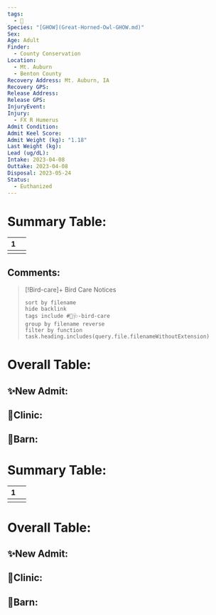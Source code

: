 ```yaml
---
tags:
  - 🦅
Species: "[GHOW](Great-Horned-Owl-GHOW.md)"
Sex: 
Age: Adult
Finder:
  - County Conservation
Location:
  - Mt. Auburn
  - Benton County
Recovery Address: Mt. Auburn, IA
Recovery GPS: 
Release Address: 
Release GPS: 
InjuryEvent: 
Injury:
  - FX R Humerus
Admit Condition: 
Admit Keel Score: 
Admit Weight (kg): "1.18"
Last Weight (kg): 
Lead (ug/dL): 
Intake: 2023-04-08
Outtake: 2023-04-08
Disposal: 2023-05-24
Status:
  - Euthanized
---
```


# Summary Table:

<div><table class="dataview table-view-table"><thead class="table-view-thead"><tr class="table-view-tr-header"><th class="table-view-th"><span></span><span class="dataview small-text">1</span></th><th class="table-view-th"><span></span></th></tr></thead><tbody class="table-view-tbody"><tr><td><span></span></td><td><span></span></td></tr></tbody></table></div>

## Comments:

> [!Bird-care]+ Bird Care Notices
>   ```tasks 
>   sort by filename
>   hide backlink
>   tags include #🦅🩺-bird-care 
>   group by filename reverse
>   filter by function task.heading.includes(query.file.filenameWithoutExtension)
>   ```

# Overall Table:

## ✨New Admit:



## 🏥Clinic:



## 🏡Barn:



# Summary Table:

<div><table class="dataview table-view-table"><thead class="table-view-thead"><tr class="table-view-tr-header"><th class="table-view-th"><span></span><span class="dataview small-text">1</span></th><th class="table-view-th"><span></span></th></tr></thead><tbody class="table-view-tbody"><tr><td><span></span></td><td><span></span></td></tr></tbody></table></div>

# Overall Table:

## ✨New Admit:



## 🏥Clinic:



## 🏡Barn:


